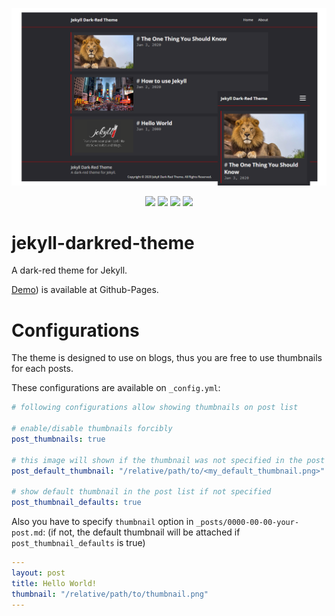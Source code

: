 ![IMAGE](image.png)

<p align="center">
  <img src="https://img.shields.io/travis/kkent030315/jekyll-darkred-theme?style=for-the-badge">
  <img src="https://img.shields.io/gem/v/jekyll-darkred-theme?style=for-the-badge">
  <img src="https://img.shields.io/github/license/kkent030315/jekyll-darkred-theme?style=for-the-badge">
  <img src="https://img.shields.io/github/issues/kkent030315/jekyll-darkred-theme?style=for-the-badge">
</p>

# jekyll-darkred-theme
A dark-red theme for Jekyll.

[Demo](https://kkent030315.github.io/jekyll-darkred-theme)) is available at Github-Pages.

# Configurations

The theme is designed to use on blogs, thus you are free to use thumbnails for each posts.

These configurations are available on `_config.yml`:

```yml
# following configurations allow showing thumbnails on post list

# enable/disable thumbnails forcibly
post_thumbnails: true

# this image will shown if the thumbnail was not specified in the post
post_default_thumbnail: "/relative/path/to/<my_default_thumbnail.png>"

# show default thumbnail in the post list if not specified
post_thumbnail_defaults: true
```

Also you have to specify `thumbnail` option in `_posts/0000-00-00-your-post.md`:
(if not, the default thumbnail will be attached if `post_thumbnail_defaults` is true)

```yml
---
layout: post
title: Hello World!
thumbnail: "/relative/path/to/thumbnail.png"
---
```